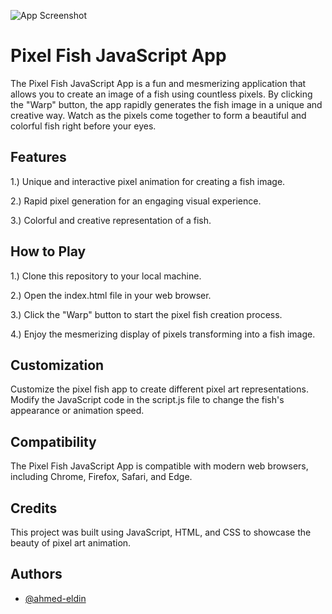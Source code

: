 
![App Screenshot](https://via.placeholder.com/468x300?text=App+Screenshot+Here)


# Pixel Fish JavaScript App

The Pixel Fish JavaScript App is a fun and mesmerizing application that allows you to create an image of a fish using countless pixels. By clicking the "Warp" button, the app rapidly generates the fish image in a unique and creative way. Watch as the pixels come together to form a beautiful and colorful fish right before your eyes.

## Features

1.) Unique and interactive pixel animation for creating a fish image.

2.) Rapid pixel generation for an engaging visual experience.

3.) Colorful and creative representation of a fish.
## How to Play

1.) Clone this repository to your local machine.

2.) Open the index.html file in your web browser.

3.) Click the "Warp" button to start the pixel fish creation process.

4.) Enjoy the mesmerizing display of pixels transforming into a fish image.
## Customization

Customize the pixel fish app to create different pixel art representations. Modify the JavaScript code in the script.js file to change the fish's appearance or animation speed.
## Compatibility

The Pixel Fish JavaScript App is compatible with modern web browsers, including Chrome, Firefox, Safari, and Edge.
## Credits

This project was built using JavaScript, HTML, and CSS to showcase the beauty of pixel art animation.
## Authors

- [@ahmed-eldin](https://www.github.com/ahmed-eldin)
